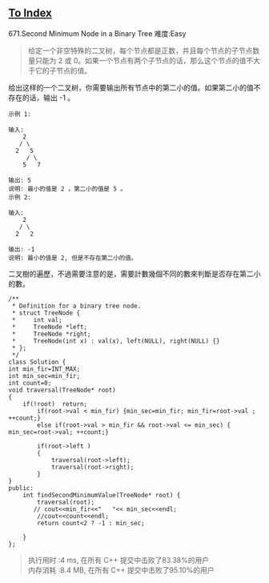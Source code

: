 [To Index](/index.md)
---
671.Second Minimum Node in a Binary Tree
难度:Easy
> 给定一个非空特殊的二叉树，每个节点都是正数，并且每个节点的子节点数量只能为 2 或 0。如果一个节点有两个子节点的话，那么这个节点的值不大于它的子节点的值。 

给出这样的一个二叉树，你需要输出所有节点中的第二小的值。如果第二小的值不存在的话，输出 -1 。

```
示例 1:

输入: 
    2
   / \
  2   5
     / \
    5   7

输出: 5
说明: 最小的值是 2 ，第二小的值是 5 。
示例 2:

输入: 
    2
   / \
  2   2

输出: -1
说明: 最小的值是 2, 但是不存在第二小的值。
```
二叉樹的遍歷，不過需要注意的是，需要計數幾個不同的數來判斷是否存在第二小的數。  

```
/**
 * Definition for a binary tree node.
 * struct TreeNode {
 *     int val;
 *     TreeNode *left;
 *     TreeNode *right;
 *     TreeNode(int x) : val(x), left(NULL), right(NULL) {}
 * };
 */
class Solution {
int min_fir=INT_MAX;
int min_sec=min_fir;
int count=0;
void traversal(TreeNode* root)
{
    if(!root)  return;
        if(root->val < min_fir) {min_sec=min_fir; min_fir=root->val ; ++count;}
        else if(root->val > min_fir && root->val <= min_sec) { min_sec=root->val; ++count;}
       
        if(root->left )
        {
            traversal(root->left);
            traversal(root->right);
        }
}
public:
    int findSecondMinimumValue(TreeNode* root) {
        traversal(root);
       // cout<<min_fir<<"   "<< min_sec<<endl;
        //cout<<count<<endl;
        return count<2 ? -1 : min_sec;
        
    }
};
```

> 执行用时 :4 ms, 在所有 C++ 提交中击败了83.38%的用户   
内存消耗 :8.4 MB, 在所有 C++ 提交中击败了95.10%的用户

